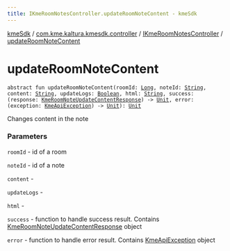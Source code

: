 ```yaml
---
title: IKmeRoomNotesController.updateRoomNoteContent - kmeSdk
---
```


[kmeSdk](../../index.html) / [com.kme.kaltura.kmesdk.controller](../index.html) / [IKmeRoomNotesController](index.html) / [updateRoomNoteContent](./update-room-note-content.html)

# updateRoomNoteContent

`abstract fun updateRoomNoteContent(roomId: `[`Long`](https://kotlinlang.org/api/latest/jvm/stdlib/kotlin/-long/index.html)`, noteId: `[`String`](https://kotlinlang.org/api/latest/jvm/stdlib/kotlin/-string/index.html)`, content: `[`String`](https://kotlinlang.org/api/latest/jvm/stdlib/kotlin/-string/index.html)`, updateLogs: `[`Boolean`](https://kotlinlang.org/api/latest/jvm/stdlib/kotlin/-boolean/index.html)`, html: `[`String`](https://kotlinlang.org/api/latest/jvm/stdlib/kotlin/-string/index.html)`, success: (response: `[`KmeRoomNoteUpdateContentResponse`](../../com.kme.kaltura.kmesdk.rest.response.room.notes/-kme-room-note-update-content-response/index.html)`) -> `[`Unit`](https://kotlinlang.org/api/latest/jvm/stdlib/kotlin/-unit/index.html)`, error: (exception: `[`KmeApiException`](../../com.kme.kaltura.kmesdk.rest/-kme-api-exception/index.html)`) -> `[`Unit`](https://kotlinlang.org/api/latest/jvm/stdlib/kotlin/-unit/index.html)`): `[`Unit`](https://kotlinlang.org/api/latest/jvm/stdlib/kotlin/-unit/index.html)

Changes content in the note

### Parameters

`roomId` - id of a room

`noteId` - id of a note

`content` -

`updateLogs` -

`html` -

`success` - function to handle success result. Contains [KmeRoomNoteUpdateContentResponse](../../com.kme.kaltura.kmesdk.rest.response.room.notes/-kme-room-note-update-content-response/index.html) object

`error` - function to handle error result. Contains [KmeApiException](../../com.kme.kaltura.kmesdk.rest/-kme-api-exception/index.html) object